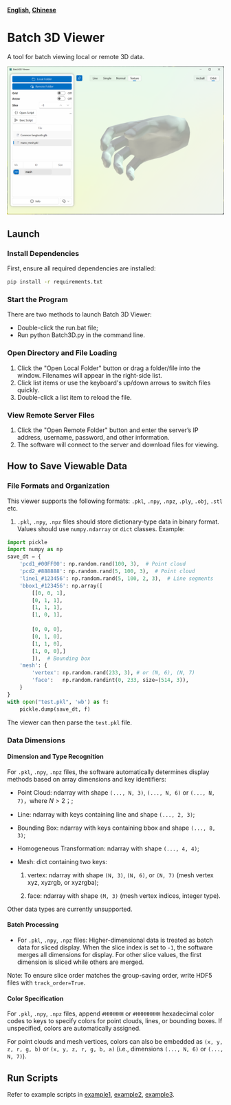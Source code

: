 **[English](README.md), [Chinese](README_zh.md)**

# Batch 3D Viewer
A tool for batch viewing local or remote 3D data.

![image](asset/cover1.png)

## Launch
### Install Dependencies
First, ensure all required dependencies are installed:
```bash
pip install -r requirements.txt
```

### Start the Program
There are two methods to launch Batch 3D Viewer:
- Double-click the run.bat file;
- Run python Batch3D.py in the command line.

### Open Directory and File Loading
1. Click the "Open Local Folder" button or drag a folder/file into the window. Filenames will appear in the right-side list.
2. Click list items or use the keyboard's up/down arrows to switch files quickly.
3. Double-click a list item to reload the file.

### View Remote Server Files
1. Click the "Open Remote Folder" button and enter the server’s IP address, username, password, and other information.
2. The software will connect to the server and download files for viewing.

## How to Save Viewable Data

### File Formats and Organization

This viewer supports the following formats: `.pkl`, `.npy`, `.npz`, `.ply`, `.obj`, `.stl` etc.

1. `.pkl`, `.npy`, `.npz` files should store dictionary-type data in binary format. Values should use `numpy.ndarray` or `dict` classes. Example:

```Python
import pickle
import numpy as np
save_dt = {
    'pcd1_#00FF00': np.random.rand(100, 3),  # Point cloud
    'pcd2_#888888': np.random.rand(5, 100, 3),  # Point cloud
    'line1_#123456': np.random.rand(5, 100, 2, 3),  # Line segments
    'bbox1_#123456': np.array([
        [[0, 0, 1],
        [0, 1, 1],
        [1, 1, 1],
        [1, 0, 1],
        
        [0, 0, 0],
        [0, 1, 0],
        [1, 1, 0],
        [1, 0, 0],]
        ]),  # Bounding box
    'mesh': {
        'vertex': np.random.rand(233, 3), # or (N, 6), (N, 7)
        'face':   np.random.randint(0, 233, size=(514, 3)),
    }
}
with open("test.pkl", 'wb') as f:
    pickle.dump(save_dt, f)
```
The viewer can then parse the `test.pkl` file.


### Data Dimensions
#### Dimension and Type Recognition

For `.pkl`, `.npy`, `.npz` files, the software automatically determines display methods based on array dimensions and key identifiers:

- Point Cloud: ndarray with shape `(..., N, 3)`, `(..., N, 6)` or `(..., N, 7)`，where $N > 2$；;

- Line: ndarray with keys containing line and shape `(..., 2, 3)`;

- Bounding Box: ndarray with keys containing bbox and shape `(..., 8, 3)`;

- Homogeneous Transformation: ndarray with shape `(..., 4, 4)`;

- Mesh: dict containing two keys:

    1. vertex: ndarray with shape `(N, 3)`, `(N, 6)`, or `(N, 7)` (mesh vertex xyz, xyzrgb, or xyzrgba);

    2. face: ndarray with shape `(M, 3)` (mesh vertex indices, integer type).

Other data types are currently unsupported.

#### Batch Processing

- For `.pkl`, `.npy`, `.npz` files: Higher-dimensional data is treated as batch data for sliced display. When the slice index is set to `-1`, the software merges all dimensions for display. For other slice values, the first dimension is sliced while others are merged.

Note: To ensure slice order matches the group-saving order, write HDF5 files with `track_order=True`.

#### Color Specification
For `.pkl`, `.npy`, `.npz` files, append `#HHHHHH` or `#HHHHHHHH` hexadecimal color codes to keys to specify colors for point clouds, lines, or bounding boxes. If unspecified, colors are automatically assigned.

For point clouds and mesh vertices, colors can also be embedded as `(x, y, z, r, g, b)` or `(x, y, z, r, g, b, a)` (i.e., dimensions `(..., N, 6)` or `(..., N, 7)`).

## Run Scripts

Refer to example scripts in [example1](example\example_01_random_pcd.py), [example2](example\example_02_trimesh_obj.py), [example3](example\example_04_customize_ui.py).